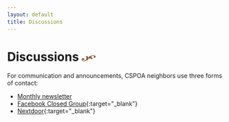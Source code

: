 ```yaml
---
layout: default
title: Discussions
---
```


# Discussions <img width="33" height="14" src="/images/title-flourish.png"/>

For communication and announcements, CSPOA neighbors use three forms of contact:

* [Monthly newsletter](/news#newsletters)
* [Facebook Closed Group](https://www.facebook.com/groups/568897919855952){:target="_blank"}
* [Nextdoor](https://nextdoor.com/invite/jptjpkddwbxfuahgmgge){:target="_blank"}

